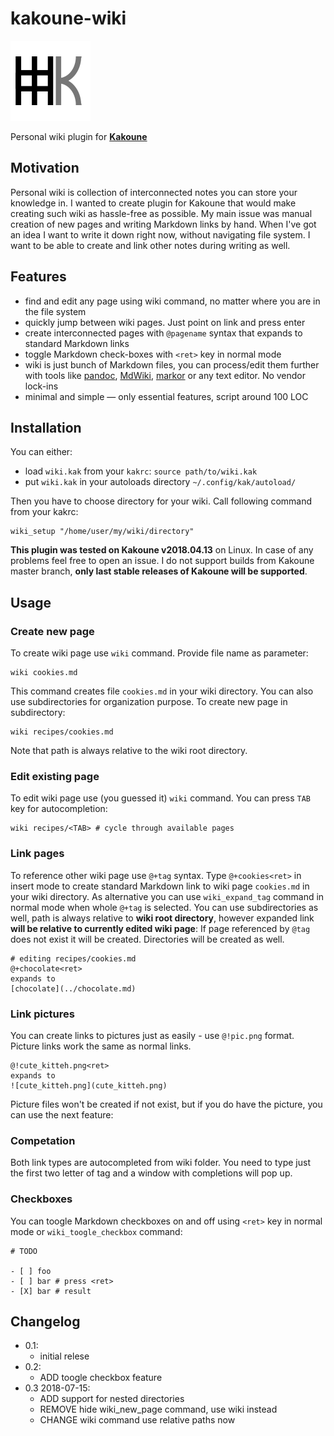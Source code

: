 # kakoune-wiki

![icon](kakoune-wiki.png)

Personal wiki plugin for [**Kakoune**](http://kakoune.org/)

## Motivation

Personal wiki is collection of interconnected notes you can store your
knowledge in. I wanted to create plugin for Kakoune that would make creating
such wiki as hassle-free as possible. My main issue was manual creation of
new pages and writing Markdown links by hand. When I've got an idea I want
to write it down right now, without navigating file system.  I want to be
able to create and link other notes during writing as well.

## Features

- find and edit any page using wiki command, no matter where you are in
the file system
- quickly jump between wiki pages. Just point on link and press enter
- create interconnected pages with `@pagename` syntax that expands to standard Markdown links
- toggle Markdown check-boxes with `<ret>` key in normal mode
- wiki is just bunch of Markdown files, you can process/edit them further
with tools like [pandoc](https://pandoc.org/),
[MdWiki](http://dynalon.github.io/mdwiki/),
[markor](https://github.com/gsantner/markor) or any text editor. No vendor lock-ins
- minimal and simple — only essential features, script around 100 LOC

## Installation

You can either:

- load `wiki.kak` from your `kakrc`: `source path/to/wiki.kak`
- put `wiki.kak` in your autoloads directory `~/.config/kak/autoload/`

Then you have to choose directory for your wiki. Call following command from
your kakrc:

```
wiki_setup "/home/user/my/wiki/directory"
```

**This plugin was tested on Kakoune v2018.04.13** on Linux. In case of any
problems feel free to open an issue. I do not support builds from Kakoune
master branch, **only last stable releases of Kakoune will be supported**.

## Usage

### Create new page

To create wiki page use `wiki` command. Provide file name as parameter:

```
wiki cookies.md
```

This command creates file `cookies.md` in your wiki directory. You can also use
subdirectories for organization purpose. To create new page in subdirectory:
```
wiki recipes/cookies.md
```

Note that path is always relative to the wiki root directory.

### Edit existing page

To edit wiki page use (you guessed it) `wiki` command. You can press `TAB` key for autocompletion:

```
wiki recipes/<TAB> # cycle through available pages
```

### Link pages

To reference other wiki page use `@+tag` syntax. Type `@+cookies<ret>` in insert
mode to create standard Markdown link to wiki page `cookies.md` in your wiki
directory. As alternative you can use `wiki_expand_tag` command in normal
mode when whole `@+tag` is selected.  You can use subdirectories as well,
path is always relative to **wiki root directory**, however expanded link
**will be relative to currently edited wiki page**:
If page referenced by `@tag` does not exist it will be created. Directories
will be created as well.

```
# editing recipes/cookies.md
@+chocolate<ret> 
expands to
[chocolate](../chocolate.md)
```

### Link pictures

You can create links to pictures just as easily - use `@!pic.png` format.
Picture links work the same as normal links. 

```
@!cute_kitteh.png<ret>
expands to
![cute_kitteh.png](cute_kitteh.png)
```

Picture files won't be created if not exist, but if you do have the picture, you can use the
next feature:

### Competation

Both link types are autocompleted from wiki folder. You need to type just the first two letter of tag
and a window with completions will pop up.


### Checkboxes

You can toogle Markdown checkboxes on and off using `<ret>` key in normal mode or `wiki_toogle_checkbox` command:

```
# TODO

- [ ] foo
- [ ] bar # press <ret>
- [X] bar # result

```

## Changelog 

- 0.1:
	- initial relese
- 0.2:
	- ADD toogle checkbox feature
- 0.3 2018-07-15:
	- ADD support for nested directories	
	- REMOVE hide wiki_new_page command, use wiki instead
	- CHANGE wiki command use relative paths now

